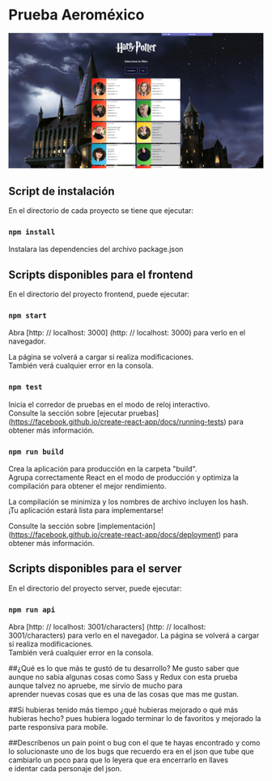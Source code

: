 # Prueba Aeroméxico
![](screenshot.png)
## Script de instalación
En el directorio de cada proyecto se tiene que ejecutar:
### `npm install`
Instalara las dependencies del archivo package.json
## Scripts disponibles para el frontend
En el directorio del proyecto frontend, puede ejecutar:
### `npm start`
Abra [http: // localhost: 3000] (http: // localhost: 3000) para verlo en el navegador.

La página se volverá a cargar si realiza modificaciones. <br>
También verá cualquier error en la consola.

### `npm test`

Inicia el corredor de pruebas en el modo de reloj interactivo. <br>
Consulte la sección sobre [ejecutar pruebas] (https://facebook.github.io/create-react-app/docs/running-tests) para obtener más información.

### `npm run build`

Crea la aplicación para producción en la carpeta "build". <br>
Agrupa correctamente React en el modo de producción y optimiza la compilación para obtener el mejor rendimiento.

La compilación se minimiza y los nombres de archivo incluyen los hash. <br>
¡Tu aplicación estará lista para implementarse!

Consulte la sección sobre [implementación] (https://facebook.github.io/create-react-app/docs/deployment) para obtener más información.

## Scripts disponibles para el server
En el directorio del proyecto server, puede ejecutar:
### `npm run api`
Abra [http: // localhost: 3001/characters] (http: // localhost: 3001/characters) para verlo en el navegador.
La página se volverá a cargar si realiza modificaciones. <br>
También verá cualquier error en la consola.


##¿Qué es lo que más te gustó de tu desarrollo?
Me gusto saber que aunque no sabia algunas cosas como Sass y Redux con esta prueba aunque talvez no apruebe, me sirvio de mucho para <br>
aprender nuevas cosas que es una de las cosas que mas me gustan.

##Si hubieras tenido más tiempo ¿qué hubieras mejorado o qué más hubieras hecho?
pues hubiera logado terminar lo de favoritos y mejorado la parte responsiva para mobile.

##Descríbenos un pain point o bug con el que te hayas encontrado y como lo solucionaste
uno de los bugs que recuerdo era en el json que tube que cambiarlo un poco para que lo leyera que era encerrarlo en llaves <br>
e identar cada personaje del json.

